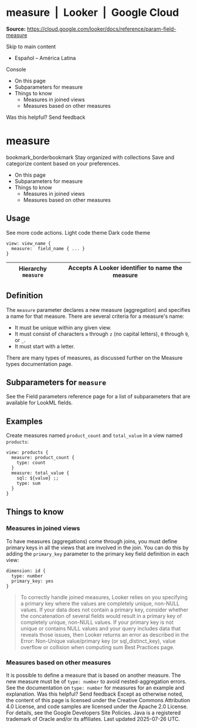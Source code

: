 # measure  |  Looker  |  Google Cloud

**Source:** https://cloud.google.com/looker/docs/reference/param-field-measure

Skip to main content 
  * Español – América Latina

Console 


  * On this page
  * Subparameters for measure
  * Things to know
    * Measures in joined views
    * Measures based on other measures




Was this helpful?
Send feedback 
#  measure
bookmark_borderbookmark Stay organized with collections  Save and categorize content based on your preferences.
  * On this page
  * Subparameters for measure
  * Things to know
    * Measures in joined views
    * Measures based on other measures


## Usage
See more code actions.
Light code theme
Dark code theme
```
view: view_name {
  measure:  field_name { ... }
}

```

Hierarchy `measure` |  Accepts A Looker identifier to name the measure  
---|---  
## Definition
The `measure` parameter declares a new measure (aggregation) and specifies a name for that measure.
There are several criteria for a measure's name:
  * It must be unique within any given view.
  * It must consist of characters `a` through `z` (no capital letters), `0` through `9`, or `_`.
  * It must start with a letter.


There are many types of measures, as discussed further on the Measure types documentation page.
## Subparameters for `measure`
See the Field parameters reference page for a list of subparameters that are available for LookML fields.
## Examples
Create measures named `product_count` and `total_value` in a view named `products`:
```
view: products {
  measure: product_count {
    type: count
  }
  measure: total_value {
    sql: ${value} ;;
    type: sum
  }
}

```

## Things to know
### Measures in joined views
To have measures (aggregations) come through joins, you must define primary keys in all the views that are involved in the join.
You can do this by adding the `primary_key` parameter to the primary key field definition in each view:
```
dimension: id {
  type: number
  primary_key: yes
}

```

> To correctly handle joined measures, Looker relies on you specifying a primary key where the values are completely unique, non-NULL values. If your data does not contain a primary key, consider whether the concatenation of several fields would result in a primary key of completely unique, non-NULL values. If your primary key is not unique or contains NULL values and your query includes data that reveals those issues, then Looker returns an error as described in the Error: Non-Unique value/primary key (or sql_distinct_key), value overflow or collision when computing sum Best Practices page.
### Measures based on other measures
It is possible to define a measure that is based on another measure. The new measure must be of `type: number` to avoid nested-aggregation errors. See the documentation on `type: number` for measures for an example and explanation.
Was this helpful?
Send feedback 
Except as otherwise noted, the content of this page is licensed under the Creative Commons Attribution 4.0 License, and code samples are licensed under the Apache 2.0 License. For details, see the Google Developers Site Policies. Java is a registered trademark of Oracle and/or its affiliates.
Last updated 2025-07-26 UTC.


